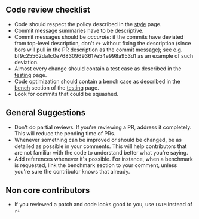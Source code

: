 Code review checklist
---------------------

* Code should respect the policy described in the [style](https://github.com/mozilla/rust/wiki/Note-style-guide) page.
* Commit message summaries have to be descriptive.
* Commit messages should be *accurate*: if the commits have deviated from top-level description, don't `r+` without fixing the description (since bors will pull in the PR description as the commit message); see e.g. bf9c25562da1c0e768309693617e54e998a953d1 as an example of such deviation.
* Almost every change should contain a test case as described in the [testing](https://github.com/mozilla/rust/wiki/Doc-unit-testing) page.
* Code optimization should contain a bench case as described in the [bench](https://github.com/mozilla/rust/wiki/Doc-unit-testing#benchmarking) section of the [testing](https://github.com/mozilla/rust/wiki/Doc-unit-testing) page.
* Look for commits that could be squashed. 

General Suggestions
-------------------

* Don't do partial reviews. If you're reviewing a PR, address it completely. This will reduce the pending time of PRs.
* Whenever something can be improved or should be changed, be as detailed as possible in your comments. This will help contributors that are not familiar with the code to understand better what you're saying.
* Add references whenever it's possible. For instance, when a benchmark is requested, link the benchmark section to your comment, unless you're sure the contributor knows that already.

Non core contributors
---------------------

* If you reviewed a patch and code looks good to you, use `LGTM` instead of `r+`
